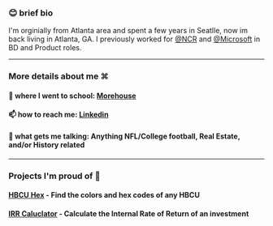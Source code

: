 

### 😊  brief bio 

I'm orginially from Atlanta area and spent a few years in Seatlle, now im back living in Atlanta, GA. I previously  worked for [@NCR](https://ncr.com) and [@Microsoft](https://microsft.com) in BD and Product roles. 
 
--------
### More details about me ⌘
#### 🏫  where I went to school: [Morehouse](https://www.morehouse.edu/) 
#### 📫  how to reach me: [Linkedin](http://linkedin.com/in/matthewlmanning)
#### 🥰  what gets me talking: Anything NFL/College football, Real Estate, and/or History related

--------
### Projects I'm proud of 🥰

#### [HBCU Hex](http://hbcuhex.com) - Find the colors and hex codes of any HBCU</a>
#### [IRR Caluclator](http://irrcalculator.xyz) - Calculate the Internal Rate of Return of an investment
<!---
mattlovestech/mattlovestech is a ✨ special ✨ repository because its `README.md` (this file) appears on your GitHub profile.
You can click the Preview link to take a look at your changes.
--->
